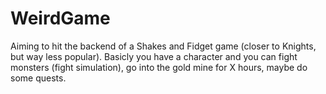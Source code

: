 # WeirdGame

Aiming to hit the backend of a Shakes and Fidget game (closer to Knights, but way less popular). Basicly you have a character and you can fight monsters (fight simulation), go into the gold mine for X hours, maybe do some quests.
